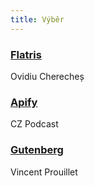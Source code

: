 ```yaml
---
title: Výběr
---
```


### [Flatris](https://github.com/skidding/flatris)
Ovidiu Cherecheș

### [Apify](https://soundcloud.com/czpodcast-1/cz-podcast-179-apify)
CZ Podcast

### [Gutenberg](https://www.getgutenberg.io/)
Vincent Prouillet
